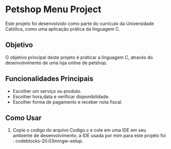 # Petshop Menu Project

Este projeto foi desenvolvido como parte do currículo da Universidade Católica, como uma aplicação prática da linguagem C.

## Objetivo

O objetivo principal deste projeto é práticar a linguagem C, através do desenvolvimento de uma loja online de petshop.

## Funcionalidades Principais

- Escolher um serviço ou produto.
- Escolher hora,data e verificar disponibilidade.
- Escolher forma de pagamento e receber nota fiscal.

## Como Usar

1. Copie o codigo do arquivo Codigo.c e cole em uma IDE em seu ambiente de desenvolvimento, a IDE usada por mim para este projeto foi : codeblocks-20.03mingw-setup.

   
